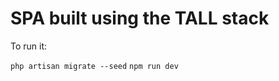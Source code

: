 <h1>SPA built using the TALL stack</h1>

To run it:

<code>php artisan migrate --seed</code>
<code>npm run dev</code>
